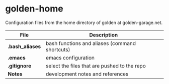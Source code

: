 # golden-home

Configuration files from the home directory of golden at golden-garage.net.
  
| File                 | Description                                      |
| -------------------- | ------------------------------------------------ |
| **.bash_aliases**    | bash functions and aliases (command shortcuts)   |
| **.emacs**           | emacs configuration                              |
| **.gitignore**       | select the files that are pushed to the repo     |
| **Notes**            | development notes and references                 |


